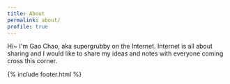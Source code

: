 ```yaml
---
title: About
permalink: about/
profile: true
---
```


Hi~
I'm Gao Chao, aka supergrubby on the Internet.
Internet is all about sharing and I would like to share my ideas and notes with everyone coming cross this corner.


{% include footer.html %}
